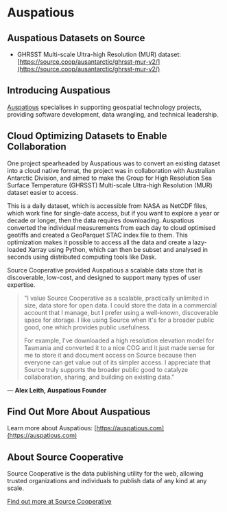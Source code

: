 # Auspatious

## Auspatious Datasets on Source

- GHRSST Multi-scale Ultra-high Resolution (MUR) dataset: [https://source.coop/ausantarctic/ghrsst-mur-v2/](https://source.coop/ausantarctic/ghrsst-mur-v2/)

## Introducing Auspatious

[Auspatious](https://auspatious.com) specialises in supporting geospatial technology projects, providing software development, data wrangling, and technical leadership.

## Cloud Optimizing Datasets to Enable Collaboration

One project spearheaded by Auspatious was to convert an existing dataset into a cloud native format, the project was in collaboration with Australian Antarctic Division, and aimed to make the Group for High Resolution Sea Surface Temperature (GHRSST) Multi-scale Ultra-high Resolution (MUR) dataset easier to access.

This is a daily dataset, which is accessible from NASA as NetCDF files, which work fine for single-date access, but if you want to explore a year or decade or longer, then the data requires downloading. Auspatious converted the individual measurements from each day to cloud optimised geotiffs and created a GeoParquet STAC index file to them. This optimization makes it possible to access all the data and create a lazy-loaded Xarray using Python, which can then be subset and analysed in seconds using distributed computing tools like Dask.

Source Cooperative provided Auspatious a scalable data store that is discoverable, low-cost, and designed to support many types of user expertise.

> "I value Source Cooperative as a scalable, practically unlimited in size, data store for open data. I could store the data in a commercial account that I manage, but I prefer using a well-known, discoverable space for storage. I like using Source when it's for a broader public good, one which provides public usefulness.
>
> For example, I've downloaded a high resolution elevation model for Tasmania and converted it to a nice COG and it just made sense for me to store it and document access on Source because then everyone can get value out of its simpler access. I appreciate that Source truly supports the broader public good to catalyze collaboration, sharing, and building on existing data."

&mdash; **Alex Leith, Auspatious Founder**

## Find Out More About Auspatious

Learn more about Auspatious: [https://auspatious.com](https://auspatious.com)

## About Source Cooperative

Source Cooperative is the data publishing utility for the web, allowing trusted organizations and individuals to publish data of any kind at any scale.

[Find out more at Source Cooperative](https://source.coop/)
